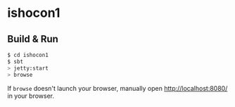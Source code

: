 # ishocon1 #

## Build & Run ##

```sh
$ cd ishocon1
$ sbt
> jetty:start
> browse
```

If `browse` doesn't launch your browser, manually open [http://localhost:8080/](http://localhost:8080/) in your browser.
